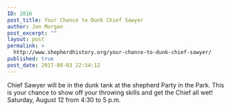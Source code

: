 ```yaml
---
ID: 2816
post_title: Your Chance to Dunk Chief Sawyer
author: Jon Morgan
post_excerpt: ""
layout: post
permalink: >
  http://www.shepherdhistory.org/your-chance-to-dunk-chief-sawyer/
published: true
post_date: 2017-08-03 22:54:12
---
```

Chief Sawyer will be in the dunk tank at the shepherd Party in the Park. This is your chance to show off your throwing skills and get the Chief all wet! Saturday, August 12 from 4:30 to 5 p.m.